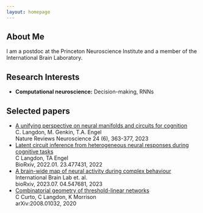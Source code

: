 ```yaml
---
layout: homepage
---
```


## About Me

I am a postdoc at the Princeton Neuroscience Institute and a member of the International Brain Laboratory.

## Research Interests

- **Computational neuroscience:** Decision-making, RNNs


## Selected papers
* [A unifying perspective on neural manifolds and circuits for cognition](https://www.nature.com/articles/s41583-023-00693-x)  
C. Langdon, M. Genkin, T.A. Engel  
Nature Reviews Neuroscience 24 (6), 363-377, 2023
* [Latent circuit inference from heterogeneous neural responses during cognitive tasks](https://www.biorxiv.org/content/biorxiv/early/2022/01/24/2022.01.23.477431.full.pdf)    
C Langdon, TA Engel     
BioRxiv, 2022.01. 23.477431, 2022
* [A brain-wide map of neural activity during complex behaviour](https://www.biorxiv.org/content/10.1101/2023.07.04.547681v2.full.pdf)  
International Brain Lab et. al.  
bioRxiv, 2023.07. 04.547681, 2023
* [Combinatorial geometry of threshold-linear networks](https://arxiv.org/pdf/2008.01032.pdf)  
C Curto, C Langdon, K Morrison  
arXiv:2008.01032, 2020



